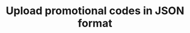 ---
title: Upload promotional codes in JSON format
excerpt: >-
  The method is used for uploading promo codes from a JSON file.<br>Existing
  promotional codes are updated.
api:
  file: yespo.json
  operationId: insertPromoCodes_1
hidden: false
---